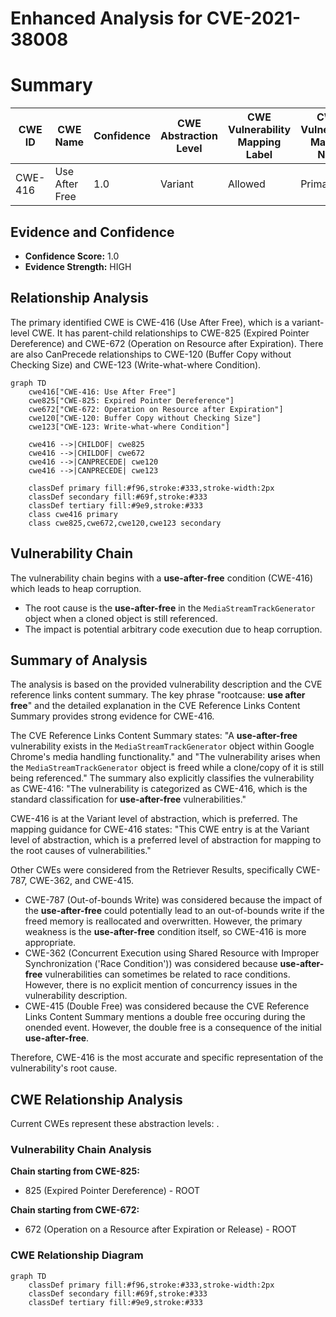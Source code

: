 # Enhanced Analysis for CVE-2021-38008

# Summary
| CWE ID | CWE Name | Confidence | CWE Abstraction Level | CWE Vulnerability Mapping Label | CWE-Vulnerability Mapping Notes |
|---|---|---|---|---|---|
| CWE-416 | Use After Free | 1.0 | Variant | Allowed | Primary CWE |

## Evidence and Confidence

*   **Confidence Score:** 1.0
*   **Evidence Strength:** HIGH

## Relationship Analysis
The primary identified CWE is CWE-416 (Use After Free), which is a variant-level CWE. It has parent-child relationships to CWE-825 (Expired Pointer Dereference) and CWE-672 (Operation on Resource after Expiration). There are also CanPrecede relationships to CWE-120 (Buffer Copy without Checking Size) and CWE-123 (Write-what-where Condition).

```mermaid
graph TD
    cwe416["CWE-416: Use After Free"]
    cwe825["CWE-825: Expired Pointer Dereference"]
    cwe672["CWE-672: Operation on Resource after Expiration"]
    cwe120["CWE-120: Buffer Copy without Checking Size"]
    cwe123["CWE-123: Write-what-where Condition"]

    cwe416 -->|CHILDOF| cwe825
    cwe416 -->|CHILDOF| cwe672
    cwe416 -->|CANPRECEDE| cwe120
    cwe416 -->|CANPRECEDE| cwe123

    classDef primary fill:#f96,stroke:#333,stroke-width:2px
    classDef secondary fill:#69f,stroke:#333
    classDef tertiary fill:#9e9,stroke:#333
    class cwe416 primary
    class cwe825,cwe672,cwe120,cwe123 secondary
```

## Vulnerability Chain
The vulnerability chain begins with a **use-after-free** condition (CWE-416) which leads to heap corruption.
  - The root cause is the **use-after-free** in the `MediaStreamTrackGenerator` object when a cloned object is still referenced.
  - The impact is potential arbitrary code execution due to heap corruption.

## Summary of Analysis
The analysis is based on the provided vulnerability description and the CVE reference links content summary. The key phrase "rootcause: **use after free**" and the detailed explanation in the CVE Reference Links Content Summary provides strong evidence for CWE-416.

The CVE Reference Links Content Summary states: "A **use-after-free** vulnerability exists in the `MediaStreamTrackGenerator` object within Google Chrome's media handling functionality." and "The vulnerability arises when the `MediaStreamTrackGenerator` object is freed while a clone/copy of it is still being referenced." The summary also explicitly classifies the vulnerability as CWE-416: "The vulnerability is categorized as CWE-416, which is the standard classification for **use-after-free** vulnerabilities."

CWE-416 is at the Variant level of abstraction, which is preferred. The mapping guidance for CWE-416 states: "This CWE entry is at the Variant level of abstraction, which is a preferred level of abstraction for mapping to the root causes of vulnerabilities."

Other CWEs were considered from the Retriever Results, specifically CWE-787, CWE-362, and CWE-415.
- CWE-787 (Out-of-bounds Write) was considered because the impact of the **use-after-free** could potentially lead to an out-of-bounds write if the freed memory is reallocated and overwritten. However, the primary weakness is the **use-after-free** condition itself, so CWE-416 is more appropriate.
- CWE-362 (Concurrent Execution using Shared Resource with Improper Synchronization ('Race Condition')) was considered because **use-after-free** vulnerabilities can sometimes be related to race conditions. However, there is no explicit mention of concurrency issues in the vulnerability description.
- CWE-415 (Double Free) was considered because the CVE Reference Links Content Summary mentions a double free occuring during the onended event. However, the double free is a consequence of the initial **use-after-free**.

Therefore, CWE-416 is the most accurate and specific representation of the vulnerability's root cause.


## CWE Relationship Analysis

Current CWEs represent these abstraction levels: .


### Vulnerability Chain Analysis

**Chain starting from CWE-825:**
- 825 (Expired Pointer Dereference) - ROOT


**Chain starting from CWE-672:**
- 672 (Operation on a Resource after Expiration or Release) - ROOT



### CWE Relationship Diagram

```mermaid
graph TD
    classDef primary fill:#f96,stroke:#333,stroke-width:2px
    classDef secondary fill:#69f,stroke:#333
    classDef tertiary fill:#9e9,stroke:#333
```